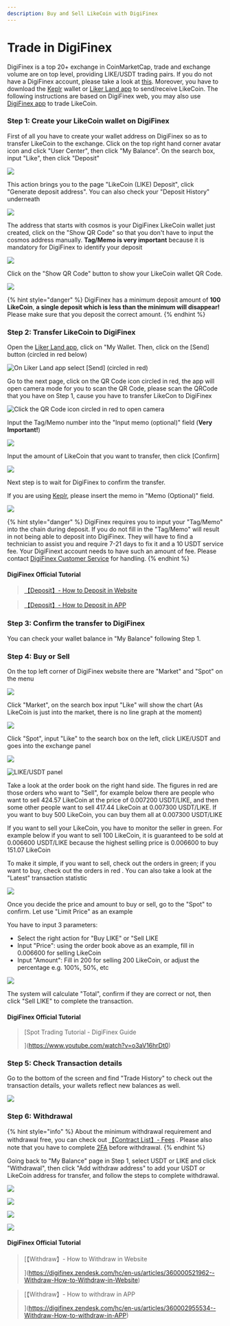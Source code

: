 ```yaml
---
description: Buy and Sell LikeCoin with DigiFinex
---
```


# Trade in DigiFinex

DigiFinex is a top 20+ exchange in CoinMarketCap, trade and exchange volume are on top level, providing LIKE/USDT trading pairs. If you do not have a DigiFinex account, please take a look at [this](registering-on-digifinex.md). Moreover, you have to download the [Keplr](../wallet/keplr.md) wallet or [Liker Land app](https://liker.land/getapp) to send/receive LikeCoin. The following instructions are based on DigiFinex web, you may also use [DigiFinex app](https://digifinex.zendesk.com/hc/en-us/articles/360000603862-How-to-download-APP) to trade LikeCoin.

### Step 1: Create your LikeCoin wallet on DigiFinex

First of all you have to create your wallet address on DigiFinex so as to transfer LikeCoin to the exchange. Click on the top right hand corner avatar icon and click "User Center", then click "My Balance". On the search box, input "Like", then click "Deposit"

![](../../.gitbook/assets/digifinex-13-en.png)

This action brings you to the page "LikeCoin (LIKE) Deposit", click "Generate deposit address". You can also check your "Deposit History" underneath

![](../../.gitbook/assets/digifinex-14-en.png)

The address that starts with cosmos is your DigiFinex LikeCoin wallet just created, click on the "Show QR Code" so that you don't have to input the cosmos address manually. **Tag/Memo is very important** because it is mandatory for DigiFinex to identify your deposit

![](../../.gitbook/assets/digifinex-15-en.png)

Click on the "Show QR Code" button to show your LikeCoin wallet QR Code.

![](../../.gitbook/assets/digifinex-16-en.png)

{% hint style="danger" %}
DigiFinex has a minimum deposit amount of **100 LikeCoin**, **a single deposit which is less than the minimum will disappear!** Please make sure that you deposit the correct amount.
{% endhint %}

### Step 2: Transfer LikeCoin to DigiFinex

Open the [Liker Land app](https://liker.land/getapp), click on "My Wallet. Then, click on the \[Send] button (circled in red below)

![On Liker Land app select \[Send\] (circled in red)](../../.gitbook/assets/like-pay-1-en.png)

Go to the next page, click on the QR Code icon circled in red, the app will open camera mode for you to scan the QR Code, please scan the QRCode that you have on Step 1, cause you have to transfer LikeCon to DigiFinex

![Click the QR Code icon circled in red to open camera](../../.gitbook/assets/bitasset-trade-7.png)

Input the Tag/Memo number into the "Input memo (optional)" field (**Very Important!**)

![](<../../.gitbook/assets/digifinex-tagmemo (1).png>)

Input the amount of LikeCoin that you want to transfer, then click \[Confirm]

![](../../.gitbook/assets/bitasset-trade-8.png)

Next step is to wait for DigiFinex to confirm the transfer.

If you are using [Keplr](../wallet/keplr.md), please insert the memo in "Memo (Optional)" field.

![](../../.gitbook/assets/keplr11.png)

{% hint style="danger" %}
DigiFinex requires you to input your "Tag/Memo" into the chain during deposit. If you do not fill in the "Tag/Memo" will result in not being able to deposit into DigiFinex. They will have to find a technician to assist you and require 7-21 days to fix it and a 10 USDT service fee. Your DigiFinext account needs to have such an amount of fee.&#x20;Please contact [DigiFinex Customer Service](https://digifinex.zendesk.com/hc/en-us/articles/360000525241--New-User-Guide-How-to-Find-the-Customer-Service) for handling.
{% endhint %}

#### &#xD;DigiFinex Official Tutorial

> [【Deposit】- How to Deposit in Website> ](https://digifinex.zendesk.com/hc/en-us/articles/360000519282--Deposit-How-to-Deposit-in-Website)

> [【Deposit】- How to Deposit in APP> ](https://digifinex.zendesk.com/hc/en-us/articles/360002689614--Deposit-How-to-Deposit-in-APP)

### Step 3: Confirm the transfer to DigiFinex

You can check your wallet balance in "My Balance" following Step&#x20;1\.

### Step 4: Buy or Sell&#xD;

On the top left corner of DigiFinex website there are "Market" and "Spot" on the menu

![](../../.gitbook/assets/digifinex-17-en.png)

Click "Market", on the search box input "Like" will show the chart (As LikeCoin is just into the market, there is no line graph at the moment)

![](../../.gitbook/assets/digifinex-18-en.png)

Click "Spot", input "Like" to the search box on the left, click LIKE/USDT and goes into the exchange panel

![](../../.gitbook/assets/digifinex-19-en.png)

![LIKE/USDT panel](../../.gitbook/assets/digifinex-likeusdt-en.png)

Take a look at the order book on the right hand side. The figures in red are those orders who want to "Sell", for example below there are people who want to sell 424.57 LikeCoin at the price of 0.007200 USDT/LIKE, and then some other people want to sell 417.44 LikeCoin at 0.007300 USDT/LIKE. If you want to buy 500 LikeCoin, you can buy them all at 0.007300 USDT/LIKE

If you want to sell your LikeCoin, you have to monitor the seller in green. For example below if you want to sell 100 LikeCoin, it is guaranteed to be sold at 0.006600 USDT/LIKE because the highest selling price is 0.006600 to buy 151.07 LikeCoin

To make it simple, if you want to sell, check out the orders in green; if you want to buy, check out the orders in red. You can also take a look at the "Latest" transaction statistic

![](../../.gitbook/assets/digifinex-20-en.png)

Once you decide the price and amount to buy or sell, go to the "Spot" to confirm. Let use "Limit Price" as an example

You have to input 3 parameters:

* Select the right action for "Buy LIKE" or "Sell LIKE
* Input "Price": using the order book above as an example, fill in 0.006600 for selling LikeCoin
* Input "Amount": Fill in 200 for selling 200 LikeCoin, or adjust the percentage e.g. 100%, 50%, etc

![](../../.gitbook/assets/digifinex-21-en.png)

The system will calculate "Total", confirm if they are correct or not, then click "Sell LIKE" to complete the transaction.&#x20;

#### DigiFinex Official Tutorial

> [Spot Trading Tutorial - DigiFinex Guide>> ](https://www.youtube.com/watch?v=o3aV16hrDt0)[> ](https://digifinex.zendesk.com/hc/en-us/articles/360007599713-How-to-Start-Spot-Trading-In-APP-)

### Step 5: Check Transaction details

Go to the bottom of the screen and find "Trade History" to check out the transaction details, your wallets reflect new balances as well.

![](../../.gitbook/assets/digifinex-22-en.png)

### Step 6: Withdrawal

{% hint style="info" %}
About the minimum withdrawal requirement and withdrawal free, you can check out [【Contract List】- Fees](https://digifinex.zendesk.com/hc/en-us/articles/360000328422--Contract-List-Fees). Please also note that you have to complete [2FA](registering-on-digifinex.md#3-google-) before withdrawal.
{% endhint %}

Going back to "My Balance" page in Step 1, select USDT or LIKE and click "Withdrawal", then click "Add withdraw address" to add your USDT or LikeCoin address for transfer, and follow the steps to complete withdrawal.

![](../../.gitbook/assets/digifinex-23-en.png)

![](../../.gitbook/assets/digifinex-24-en.png)

![](../../.gitbook/assets/digifinex-25-en.png)

![](../../.gitbook/assets/digifinex-26-en.png)

####

#### DigiFinex Official Tutorial

> [【Withdraw】- How to Withdraw in Website>> ](https://digifinex.zendesk.com/hc/en-us/articles/360000521962--Withdraw-How-to-Withdraw-in-Website)

> [【Withdraw】- How to withdraw in APP>> ](https://digifinex.zendesk.com/hc/en-us/articles/360002955534--Withdraw-How-to-withdraw-in-APP)
